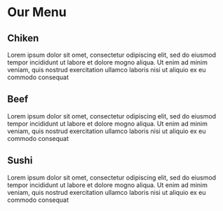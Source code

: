 <!doctype HTML>
<html>
<head>
<meta charset="utf-8">
<link rel="stylesheet" href="style.css">
</head>
<body>
<h1 >Our Menu</h1>
<div class="all">
    <div class="one">
	<h2 class="chiken">Chiken</h2>
	<p>Lorem ipsum dolor sit omet, consectetur odipiscing elit, sed do eiusmod tempor incididunt ut labore et dolore mogno aliqua. Ut enim ad minim veniam, quis nostrud exercitation ullamco laboris nisi ut aliquio ex eu commodo consequat</p>
</div>
</div>
<div class="all">
	<div class="two">
	<h2 class="Beef">Beef</h2>
	<p>Lorem ipsum dolor sit omet, consectetur odipiscing elit, sed do eiusmod tempor incididunt ut labore et dolore mogno aliqua. Ut enim ad minim veniam, quis nostrud exercitation ullamco laboris nisi ut aliquio ex eu commodo consequat</p>
</div>
</div>
<div class="all">
	<div class="three">
	<h2 class="sushi">Sushi</h2>
	<p>Lorem ipsum dolor sit omet, consectetur odipiscing elit, sed do eiusmod tempor incididunt ut labore et dolore mogno aliqua. Ut enim ad minim veniam, quis nostrud exercitation ullamco laboris nisi ut aliquio ex eu commodo consequat</p>
</div>
</div>
</body>
</html>

